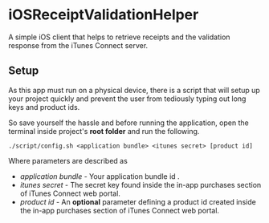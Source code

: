 iOSReceiptValidationHelper
==========================

A simple iOS client that helps to retrieve receipts and the validation response from the iTunes Connect server.

Setup
-----

As this app must run on a physical device, there is a script that will setup up your project quickly and prevent the user from tediously typing out long keys and product ids. 

So save yourself the hassle and before running the application, open the terminal inside project's **root folder** and run the following.

```
./script/config.sh <application bundle> <itunes secret> [product id]
```

Where parameters are described as

- *application bundle* - Your application bundle id .
- *itunes secret* - The secret key found inside the in-app purchases section of iTunes Connect web portal.  
- *product id* - An **optional** parameter defining a product id created inside the in-app purchases section of iTunes Connect web portal.  


